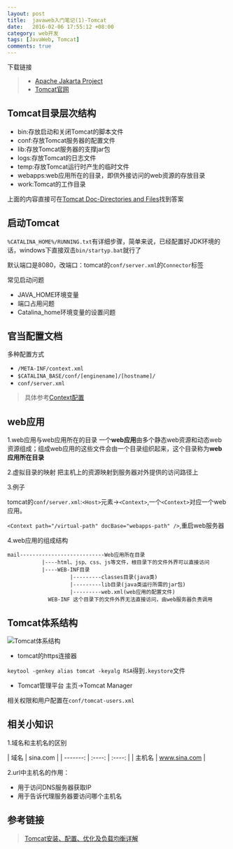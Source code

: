 ```yaml
---
layout: post
title:  javaweb入门笔记(1)-Tomcat
date:   2016-02-06 17:55:12 +08:00
category: web开发
tags: [JavaWeb, Tomcat]
comments: true
---
```


下载链接

>* [Apache Jakarta Project](http://jakarta.apache.org)
>* [Tomcat官网](http://tomcat.apache.org/)

<!-- more -->

## Tomcat目录层次结构

- bin:存放启动和关闭Tomcat的脚本文件
- conf:存放Tomcat服务器的配置文件
- lib:存放Tomcat服务器的支撑jar包
- logs:存放Tomcat的日志文件
- temp:存放Tomcat运行时产生的临时文件
- webapps:web应用所在的目录，即供外接访问的web资源的存放目录
- work:Tomcat的工作目录

上面的内容直接可在[Tomcat Doc-Directories and Files](http://tomcat.apache.org/tomcat-8.0-doc/introduction.html#Terminology)找到答案

## 启动Tomcat

`%CATALINA_HOME%/RUNNING.txt`有详细步骤，简单来说，已经配置好JDK环境的话，windows下直接双击`bin/startyp.bat`就行了

默认端口是8080，改端口：tomcat的`conf/server.xml`的`Connector`标签

常见启动问题

- JAVA_HOME环境变量
- 端口占用问题
- Catalina_home环境变量的设置问题

## 官当配置文档
多种配置方式

- `/META-INF/context.xml`
- `$CATALINA_BASE/conf/[enginename]/[hostname]/`
- `conf/server.xml`

> 具体参考[Context配置](http://tomcat.apache.org/tomcat-8.0-doc/config/context.html#Defining_a_context)

## web应用

1.web应用与web应用所在的目录
一个**web应用**由多个静态web资源和动态web资源组成；组成web应用的这些文件会由一个目录组织起来，这个目录称为**web应用所在目录**


2.虚拟目录的映射
把主机上的资源映射到服务器对外提供的访问路径上

3.例子

tomcat的`conf/server.xml`:`<Host>`元素->`<Context>`,一个`<Context>`对应一个web应用。

`<Context path="/virtual-path" docBase="webapps-path" />`,重启web服务器

4.web应用的组成结构

```
mail---------------------------Web应用所在目录
           |----html、jsp、css、js等文件，根目录下的文件外界可以直接访问
           |----WEB-INF目录
                    |---------classes目录(java类)
                    |---------lib目录(java类运行所需的jar包)
                    |---------web.xml(web应用的配置文件)
             WEB-INF 这个目录下的文件外界无法直接访问，由web服务器负责调用
```


## Tomcat体系结构

![Tomcat体系结构](http://7xph6d.com1.z0.glb.clouddn.com/javaweb_tomcat%E4%BD%93%E7%B3%BB%E7%BB%93%E6%9E%84.png)



- tomcat的https连接器

`keytool -genkey alias tomcat -keyalg RSA`得到`.keystore`文件


- Tomcat管理平台
主页->Tomcat Manager

相关权限和用户配置在`conf/tomcat-users.xml`




## 相关小知识

1.域名和主机名的区别

| 域名  |     sina.com  |
| -------:  | :----:  | :----:  |
| 主机名  |     www.sina.com  |


2.url中主机名的作用：

- 用于访问DNS服务器获取IP
- 用于告诉代理服务器要访问哪个主机名


## 参考链接

> [Tomcat安装、配置、优化及负载均衡详解
](http://www.cnblogs.com/rocomp/p/4802396.html)
